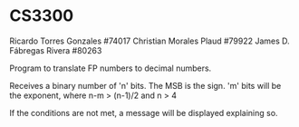 # CS3300
Ricardo Torres Gonzales   #74017 
Christian Morales Plaud   #79922
James D. Fábregas Rivera  #80263

Program to translate FP numbers to decimal numbers.

Receives a binary number of 'n' bits.
The MSB is the sign. 
'm' bits will be the exponent, where n-m > (n-1)/2 and n > 4 

If the conditions are not met, a message will be displayed explaining so.
